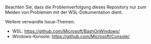 Beachten Sie, dass die Problemverfolgung dieses Repository nur zum Melden von Problemen mit der WSL-Dokumentation dient.

Weitere verwandte Issue-Themen:

* WSL: https://github.com/Microsoft/BashOnWindows/
* Windows-Konsole: https://github.com/Microsoft/Console/
